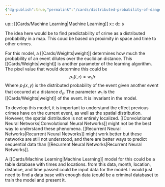 ```yaml
---
{"dg-publish":true,"permalink":"/cards/distributed-probability-of-danger/"}
---
```


up:: [[Cards/Machine Learning\|Machine Learning]] 
x:: 
d:: s

The idea here would be to find predictability of crime as a distributed probability in a map. This coud be based on proximity in space and time to other crimes. 

For this model, a [[Cards/Weights\|weight]]  determines how much the probability of an event dilutes over the euclidian distance. This [[Cards/Weights\|weight]] is another parameter of the learning algorithm. The pixel value that would determine this could be 
$$p_{1}(t,r)= w_{1}/r$$Where $p_{1} (x,y)$ is the distributed probability of the event given another event that occured at a distance $d_e$. The parameter $w_1$ is the [[Cards/Weights\|weight]] of the event. It is invariant in the model. 

To develop this model, it is important to understand the effect previous crimes have on the current event, as well as the spatial distribution. However, the spatial distribution is not entirely localized. [[Convolutional Neural Networks\|Convolutional Neural Networks]] might not be the best way to understand these phenomena. [[Recurrent Neural Networks\|Recurrent Neural Networks]] might work better but these networks are still not understood, and there are better ways to predict sequential data than [[Recurrent Neural Networks\|Recurrent Neural Networks]]. 

A [[Cards/Machine Learning\|Machine Learning]] model for this could be a table database with times and locations. from this data, month, location, distance, and time passed could be input data for the model. I would just need to find a data base with enough data (could be a criminal database) to train the model and present it. 